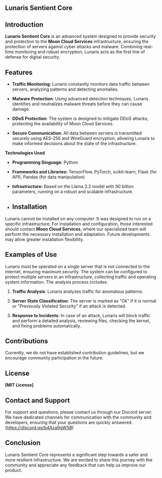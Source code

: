 ## Lunaris Sentient Core

## Introduction

**Lunaris Sentient Core** is an advanced system designed to provide security and protection to the **Moon Cloud Services** infrastructure, ensuring the protection of servers against cyber attacks and malware. Combining real-time monitoring and robust encryption, Lunaris acts as the first line of defense for digital security.

## Features

- **Traffic Monitoring**: Lunaris constantly monitors data traffic between servers, analyzing patterns and detecting anomalies.

- **Malware Protection**: Using advanced detection techniques, Lunaris identifies and neutralizes malware threats before they can cause damage.

- **DDoS Protection**: The system is designed to mitigate DDoS attacks, protecting the availability of Moon Cloud Services.

- **Secure Communication**: All data between servers is transmitted securely using AES-256 and WireGuard encryption, allowing Lunaris to make informed decisions about the state of the infrastructure.

**Technologies Used**

* **Programming Singuage:** Python

* **Frameworks and Libraries:** TensorFlow, PyTorch, scikit-learn, Flask (for API), Pandas (for data manipulation)

* **Infrastructure:** Based on the Llama 3.2 model with 90 billion parameters, running on a robust and scalable infrastructure.

* ## Installation

Lunaris cannot be installed on any computer. It was designed to run on a specific infrastructure. For installation and configuration, those interested should contact **Moon Cloud Services**, where our specialized team will perform the necessary installation and adaptation. Future developments may allow greater installation flexibility.

## Examples of Use

Lunaris must be operated on a single server that is not connected to the internet, ensuring maximum security. The system can be configured to protect multiple servers in an infrastructure, collecting traffic and operating system information. The analysis process includes:

1. **Traffic Analysis**: Lunaris analyzes traffic for anomalous patterns.

2. **Server State Classification**: The server is marked as "Ok" if it is normal or "Previously Violated Security" if an attack is detected.

3. **Response to Incidents**: In case of an attack, Lunaris will block traffic and perform a detailed analysis, reviewing files, checking the kernel, and fixing problems automatically.

## Contributions

Currently, we do not have established contribution guidelines, but we encourage community participation in the future.

## License

**[MIT License]**

## Contact and Support

For support and questions, please contact us through our Discord server. We have dedicated channels for communication with the community and developers, ensuring that your questions are quickly answered. (https://discord.gg/b4Aza9gWSB)

## Conclusion

Lunaris Sentient Core represents a significant step towards a safer and more resilient infrastructure. We are excited to share this journey with the community and appreciate any feedback that can help us improve our product.
